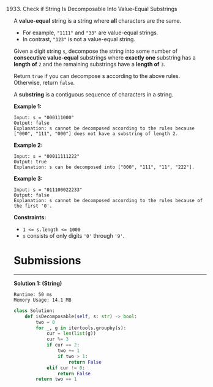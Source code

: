 1933. Check if String Is Decomposable Into Value-Equal Substrings

A **value-equal** string is a string where **all** characters are the same.

* For example, `"1111"` and `"33"` are value-equal strings.
* In contrast, `"123"` is not a value-equal string.

Given a digit string `s`, decompose the string into some number of **consecutive value-equal** substrings where **exactly one** substring has a **length of** `2` and the remaining substrings have a **length of** `3`.

Return `true` if you can decompose s according to the above rules. Otherwise, return `false`.

A **substring** is a contiguous sequence of characters in a string.

 

**Example 1:**
```
Input: s = "000111000"
Output: false
Explanation: s cannot be decomposed according to the rules because ["000", "111", "000"] does not have a substring of length 2.
```

**Example 2:**
```
Input: s = "00011111222"
Output: true
Explanation: s can be decomposed into ["000", "111", "11", "222"].
```

**Example 3:**
```
Input: s = "011100022233"
Output: false
Explanation: s cannot be decomposed according to the rules because of the first '0'.
```

**Constraints:**

* `1 <= s.length <= 1000`
* `s` consists of only digits `'0'` through `'9'`.

# Submissions
---
**Solution 1: (String)**
```
Runtime: 50 ms
Memory Usage: 14.1 MB
```
```python
class Solution:
    def isDecomposable(self, s: str) -> bool:
        two = 0
        for _, g in itertools.groupby(s):
            cur = len(list(g))
            cur %= 3
            if cur == 2:
                two += 1
                if two > 1:
                    return False
            elif cur != 0:
                return False
        return two == 1
```
